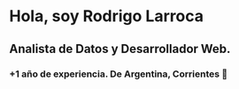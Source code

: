 # Hola, soy Rodrigo Larroca
## Analista de Datos y Desarrollador Web.
### +1 año de experiencia.  De Argentina, Corrientes 🧉
